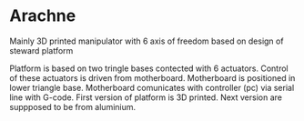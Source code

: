 # Arachne
Mainly 3D printed manipulator with 6 axis of freedom based on design of steward platform

Platform is based on two tringle bases contected with 6 actuators. Control of these actuators is driven from motherboard.
Motherboard is positioned in lower triangle base. Motherboard comunicates with controller (pc) via serial line with G-code.
First version of platform is 3D printed. Next version are suppposed to be from aluminium.
